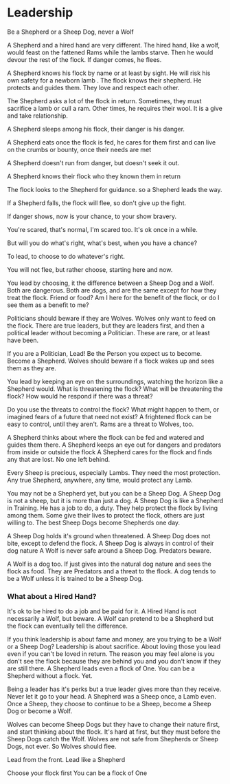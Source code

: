 # Leadership

Be a Shepherd or a Sheep Dog, never a Wolf

A Shepherd and a hired hand are very different. The hired hand, like a wolf, would feast on the fattened Rams while the lambs starve. Then he would devour the rest of the flock. If danger comes, he flees.

A Shepherd knows his flock by name or at least by sight. He will risk his own safety for a newborn lamb . The flock knows their shepherd. He protects and guides them. They love and respect each other.

The Shepherd asks a lot of the flock in return. Sometimes, they must sacrifice a lamb or cull a ram. Other times, he requires their wool. It is a give and take relationship.

A Shepherd sleeps among his flock,
their danger is his danger.

A Shepherd eats once the flock is fed,
he cares for them first
and can live on the crumbs or bounty,
once their needs are met

A Shepherd doesn't run from danger,
but doesn't seek it out.

A Shepherd knows their flock
who they known them in return

The flock looks to the Shepherd for guidance.
so a Shepherd leads the way.

If a Shepherd falls,
the flock will flee,
so don't give up the fight.

If danger shows,
now is your chance,
to your show bravery.

You're scared,
that's normal,
I'm scared too.
It's ok once in a while.

But will you do what's right,
what's best,
when you have a chance?

To lead,
to choose
to do whatever's right.

You will not flee,
but rather choose,
starting here and now.

You lead by choosing, it the difference between a Sheep Dog and a Wolf. Both are dangerous. Both are dogs, and are the same except for how they treat the flock. Friend or food? Am I here for the benefit of the flock, or do I see them as a benefit to me?

Politicians should beware if they are Wolves. Wolves only want to feed on the flock. There are true leaders, but they are leaders first, and then a political leader without becoming a Politician. These are rare, or at least have been.

If you are a Politician, Lead! Be the Person you expect us to become. Become a Shepherd. Wolves should beware if a flock wakes up and sees them as they are.

You lead by keeping an eye on the surroundings, watching the horizon like a Shepherd would. What is threatening the flock? What will be threatening the flock? How would he respond if there was a threat?

Do you use the threats to control the flock? What might happen to them, or imagined fears of a future that need not exist? A frightened flock can be easy to control, until they aren't. Rams are a threat to Wolves, too.

A Shepherd thinks about where the flock can be fed and watered and guides them there.
A Shepherd keeps an eye out for dangers and predators from inside or outside the flock
A Shepherd cares for the flock and finds any that are lost. No one left behind.

Every Sheep is precious, especially Lambs. They need the most protection. Any true Shepherd, anywhere, any time, would protect any Lamb.

You may not be a Shepherd yet, but you can be a Sheep Dog. A Sheep Dog is not a sheep, but it is more than just a dog. A Sheep Dog is like a Shepherd in Training. He has a job to do, a duty. They help protect the flock by living among them. Some give their lives to protect the flock, others are just willing to. The best Sheep Dogs become Shepherds one day.

A Sheep Dog holds it's ground when threatened.
A Sheep Dog does not bite, except to defend the flock.
A Sheep Dog is always in control of their dog nature
A Wolf is never safe around a Sheep Dog. Predators beware.

A Wolf is a dog too. If just gives into the natural dog nature and sees the flock as food. They are Predators and a threat to the flock. A dog tends to be a Wolf unless it is trained to be a Sheep Dog.

### What about a Hired Hand?

It's ok to be hired to do a job and be paid for it. A Hired Hand is not necessarily a Wolf, but beware. A Wolf can pretend to be a Shepherd but the flock can eventually tell the difference.

If you think leadership is about fame and money, are you trying to be a Wolf or a Sheep Dog? Leadership is about sacrifice. About loving those you lead even if you can't be loved in return. The reason you may feel alone is you don't see the flock because they are behind you and you don't know if they are still there. A Shepherd leads even a flock of One. You can be a Shepherd without a flock. Yet.

Being a leader has it's perks but a true leader gives more than they receive. Never let it go to your head. A Shepherd was a Sheep once, a Lamb even. Once a Sheep, they choose to continue to be a Sheep, become a Sheep Dog or become a Wolf.

Wolves can become Sheep Dogs but they have to change their nature first, and start thinking about the flock. It's hard at first, but they must before the Sheep Dogs catch the Wolf. Wolves are not safe from Shepherds or Sheep Dogs, not ever. So Wolves should flee.

Lead from the front.
Lead like a Shepherd

Choose your flock first
You can be a flock of One
